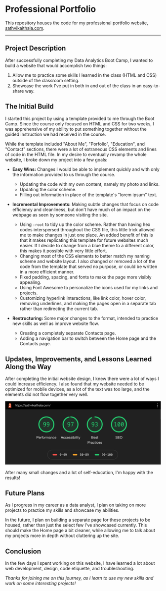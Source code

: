 # Professional Portfolio

This repository houses the code for my professional portfolio website, [sathvikaithala.com](https://sathvikaithala.com).

---

## Project Description

After successfully completing my Data Analytics Boot Camp, I wanted to build a website that would accomplish two things: 
  1) Allow me to practice some skills I learned in the class (HTML and CSS) outside of the classroom setting.
  2) Showcase the work I've put in both in and out of the class in an easy-to-share way.
  
  
## The Initial Build

I started this project by using a template provided to me through the Boot Camp. Since the course only focused on HTML and CSS for two weeks, I was apprehensive of my ability to put something together without the guided instruction we had received in the course.

While the template included "About Me", "Porfolio", "Education", and "Contact" sections, there were a lot of extraneous CSS elements and lines of code in the HTML file. In my desire to eventually revamp the whole website, I broke down my project into a few goals:

- <b>Easy Wins:</b> Changes I would be able to implement quickly and with only the information provided to us through the course.
  - Updating the code with my own content, namely my photo and links.
  - Updating the color scheme.
  - Filling out information in place of the template's "lorem ipsum" text.
  
- <b>Incremental Improvements:</b> Making subtle changes that focus on code efficiency and cleanliness, but don't have much of an impact on the webpage as seen by someone visiting the site.
  - Using `:root` to tidy up the color scheme. Rather than having hex codes interspersed throughout the CSS file, this little trick allowed me to make changes in just one place. An added benefit of this is that it makes replicating this template for future websites much easier. If I decide to change from a blue theme to a different color, this makes it possible with very little effort.
  - Changing most of the CSS elements to better match my naming scheme and website layout. I also changed or removed a lot of the code from the template that served no purpose, or could be written in a more efficient manner.
  - Fixed padding, spacing, and fonts to make the page more visibly appealing.
  - Using Font Awesome to personalize the icons used for my links and projects.
  - Customizing hyperlink interactions, like link color, hover color, removing underlines, and making the pages open in a separate tab rather than redirecting the current tab.
  
- <b>Restructuring:</b> Some major changes to the format, intended to practice new skills as well as improve website flow.  
  - Creating a completely separate Contacts page.
  - Adding a navigation bar to switch between the Home page and the Contacts page.
  

## Updates, Improvements, and Lessons Learned Along the Way

After completing the initial website design, I knew there were a lot of ways I could increase efficiency. I also found that my website needed to be optimized for mobile devices, as a lot of the text was too large, and the elements did not flow together very well. 

![Website performance results from Lighthouse](assets/images/lighthouse.png)

After many small changes and a lot of self-education, I'm happy with the results!


## Future Plans

As I progress in my career as a data analyst, I plan on taking on more projects to practice my skills and showcase my abilities. 

In the future, I plan on building a separate page for these projects to be housed, rather than just the select few I've showcased currently. This should make the Home page a bit cleaner, while allowing me to talk about my projects more in depth without cluttering up the site.


## Conclusion

In the few days I spent working on this website, I have learned a lot about web development, design, code etiquette, and troubleshooting.

<i>Thanks for joining me on this journey, as I learn to use my new skills and work on some interesting projects!</i>
